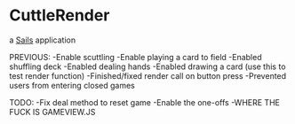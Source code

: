 # CuttleRender

a [Sails](http://sailsjs.org) application

PREVIOUS:
-Enable scuttling
-Enable playing a card to field
-Enabled shuffling deck
-Enabled dealing hands
-Enabled drawing a card (use this to test render function)
-Finished/fixed render call on button press
-Prevented users from entering closed games

TODO:
-Fix deal method to reset game
-Enable the one-offs
-WHERE THE FUCK IS GAMEVIEW.JS